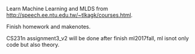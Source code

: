 Learn Machine Learning and MLDS from http://speech.ee.ntu.edu.tw/~tlkagk/courses.html.

Finish homework and makenotes. 

CS231n assignment3_v2 will be done after finish ml2017fall, ml isnot only code but also theory.
